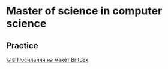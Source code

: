 # Master of science in computer science

## Practice

[🇬🇧 Посилання на макет BritLex](https://www.figma.com/file/nHnQAuAruUuWQ2LsSjO6YR/Britlex-Language-School?type=design&node-id=580%3A2&mode=design&t=Eo10VF09EmleyY06-1)
